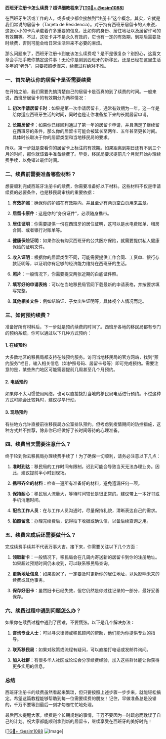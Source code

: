 **西班牙注册卡怎么续费？超详细教程来了[[TG💪+ @esim1088](https://t.me/s/esim1088)]**

在西班牙生活或工作的人，或多或少都会接触到“注册卡”这个概念。其实，它就是我们常说的居留卡（Tarjeta de Residencia）。对于持有西班牙居留卡的人来说，这张小小的卡片承载着许多重要的信息，比如你的身份、居住地址以及居留许可的有效期等。不过，这张卡并不是永久有效的，它也有一定的有效期，到期后需要及时续费，否则可能会给日常生活带来不必要的麻烦。

那么问题来了，西班牙注册卡到底该怎么续费呢？是不是很复杂？别担心，这篇文章会手把手教你搞定这件事！无论你是刚到西班牙的新移民，还是已经在这里生活多年的“老外”，只要按照步骤来，续费过程绝对不难。

### 一、首先确认你的居留卡是否需要续费

在开始之前，我们需要先搞清楚自己的居留卡是否真的到了续费的时间。一般来说，西班牙居留卡的有效期分为两种情况：

1. **初次申请居留卡时**：如果是第一次申请居留卡，通常有效期为一年。这一年是给你适应西班牙生活的时间，同时也是让你准备接下来的长期居留申请。
   
2. **长期居留卡**：如果你已经顺利通过了第一年的居留卡申请，并且满足了继续留在西班牙的条件，那么你的居留卡可能会被延长至两年、五年甚至更长时间。具体时长取决于你的居留类型和当地移民局的要求。

所以，第一步就是查看你的居留卡上标注的有效期。如果距离到期日还有不到三个月的时间，那你就该着手准备续费了。毕竟，移民局要求提前几个月就开始办理续费手续，以免错过最佳时间。

### 二、续费前需要准备哪些材料？

想要顺利完成西班牙注册卡的续费，你需要准备好以下材料。这些材料不仅是申请续费的必要条件，也是移民局审核的重要依据：

1. **有效护照**：确保你的护照在有效期内，并且至少有两页空白页用来盖章。

2. **居留卡原件**：这是你的“身份证件”，必须随身携带。

3. **居住证明**：你需要提供一份在西班牙的居住证明，这可以是水电费账单、租房合同、或者银行对账单等。

4. **健康保险证明**：如果你没有购买西班牙的公共医疗保险，就需要提供私人健康保险的证明文件。

5. **收入证明**：根据你的居留类型不同，可能需要提供工作合同、工资单、银行存款证明等，以证明你有足够的经济能力维持在西班牙的生活。

6. **照片**：一般情况下，你需要提交两张近期的白底证件照。

7. **填写好的申请表格**：可以在当地移民局官网下载最新的申请表格，并按要求填写完整。

8. **其他相关文件**：例如结婚证、子女出生证明等，具体视个人情况而定。

### 三、如何预约续费？

准备好所有材料后，下一步就是预约续费的时间了。西班牙各地的移民局都有专门的预约系统，你可以通过以下几种方式预约：

#### 1. 在线预约
大多数地区的移民局都支持在线预约服务。访问当地移民局的官方网站，找到“预约服务”栏目，输入相关信息（如护照号码、居留卡号等）即可完成预约。需要注意的是，某些热门地区可能需要提前几周甚至几个月预约。

#### 2. 电话预约
如果你不太习惯使用网络，也可以直接拨打当地的移民局电话进行预约。不过这种方式可能会比较耗时，建议尽早行动。

#### 3. 现场预约
有些地方允许直接前往移民局办公室排队预约。但考虑到疫情期间的防控措施，这种方式并不推荐，除非你已经做好了长时间等待的心理准备。

### 四、续费当天需要注意什么？

终于轮到你去移民局办理续费手续了！为了确保一切顺利，请务必注意以下几点：

1. **准时到达**：移民局的工作时间有限制，迟到可能会导致当天无法办理业务。因此，建议提前半小时到现场。

2. **携带齐全的材料**：检查一遍所有准备好的材料，避免遗漏任何一项。

3. **保持耐心**：移民局人流量大，等待时间较长是很正常的。建议带上一本好书或手机消磨时间。

4. **配合工作人员**：在与工作人员沟通时，尽量保持礼貌，清晰表达自己的需求。

5. **拍照留念**：办理完续费后，记得拍下收据或确认信，以备后续查询之用。

### 五、续费完成后还需要做什么？

完成续费手续并不代表万事大吉。接下来，你需要关注以下几个方面：

1. **领取新卡**：一般情况下，移民局会在几周内寄送新的居留卡到你的注册地址。如果超过预期时间仍未收到，可以联系移民局查询。

2. **更新地址信息**：如果搬家了，一定要及时更新你的居住地址，以免影响未来的续费或其他事务。

3. **保存好旧卡**：虽然旧卡已经失效，但它仍然是你过往记录的一部分，最好妥善保存。

### 六、续费过程中遇到问题怎么办？

如果你在续费过程中遇到了困难，不要慌张。以下是几个解决办法：

1. **咨询专业人士**：可以寻求律师或移民顾问的帮助，他们能为你提供专业的指导。

2. **联系移民局**：如果对政策或流程有疑问，可以直接打电话或发邮件询问。

3. **加入社群**：有很多华人社区或论坛会分享续费经验，加入这些群体能让你获得更多实用的信息。

### 总结

西班牙注册卡的续费虽然看起来繁琐，但只要按照上述步骤一步步来，就能轻松搞定。希望这篇教程能够帮助到每一位需要续费的朋友！记住，早做准备总是没错的，千万不要等到最后一刻才匆匆忙忙地处理。

最后再次提醒大家，续费是个长期规划的事情，千万不要因为一时疏忽而耽误了自己的计划。祝大家都能顺利拿到新的居留卡，继续享受在西班牙的美好时光！

[[TG💪+ @esim1088](https://t.me/s/esim1088) ![Image](https://i.postimg.cc/4NQfJmqS/Snipaste-2025-05-13-00-14-12.png)]